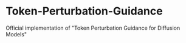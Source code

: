 # Token-Perturbation-Guidance
Official implementation of "Token Perturbation Guidance for Diffusion Models"
